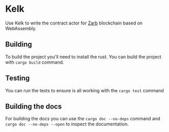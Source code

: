 # Kelk

Use Kelk to write the contract actor for [Zarb](https://zarb.network/) blockchain based on WebAssembly.

## Building

To build the project you'll need to install the rust. You can build the project with `cargo build` command.

## Testing

You can run the tests to ensure is all working with the `cargo test` command

## Building the docs

For building the docs you can use the `cargo doc --no-deps` command and `cargo doc --no-deps --open` to inspect the documentation.